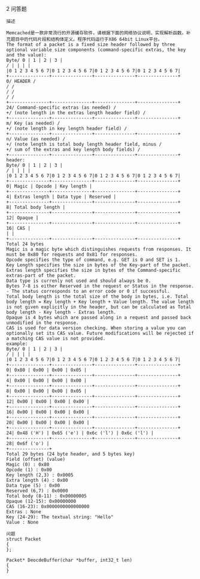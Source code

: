 2 问答题
	
	描述
	
	Memcached是一款非常流行的开源缓存软件，请根据下面的网络协议说明，实现解析函数。补充题目中的代码片段和结构体定义。程序代码运行于X86 64bit Linux平台。
	The format of a packet is a fixed size header followed by three optional variable size components (command-specific extras, the key and the value):
	Byte/ 0 | 1 | 2 | 3 |
	/ | | | |
	|0 1 2 3 4 5 6 7|0 1 2 3 4 5 6 7|0 1 2 3 4 5 6 7|0 1 2 3 4 5 6 7|
	+---------------+---------------+---------------+---------------+
	0/ HEADER /
	/ /
	/ /
	/ /
	+---------------+---------------+---------------+---------------+
	24/ Command-specific extras (as needed) /
	+/ (note length in the extras length header field) /
	+---------------+---------------+---------------+---------------+
	m/ Key (as needed) /
	+/ (note length in key length header field) /
	+---------------+---------------+---------------+---------------+
	n/ Value (as needed) /
	+/ (note length is total body length header field, minus /
	+/ sum of the extras and key length body fields) /
	+---------------+---------------+---------------+---------------+
	header:
	Byte/ 0 | 1 | 2 | 3 |
	/ | | | |
	|0 1 2 3 4 5 6 7|0 1 2 3 4 5 6 7|0 1 2 3 4 5 6 7|0 1 2 3 4 5 6 7|
	+---------------+---------------+---------------+---------------+
	0| Magic | Opcode | Key length |
	+---------------+---------------+---------------+---------------+
	4| Extras length | Data type | Reserved |
	+---------------+---------------+---------------+---------------+
	8| Total body length |
	+---------------+---------------+---------------+---------------+
	12| Opaque |
	+---------------+---------------+---------------+---------------+
	16| CAS |
	| |
	+---------------+---------------+---------------+---------------+
	Total 24 bytes
	Magic is a magic byte which distinguishes requests from responses. It must be 0x80 for requests and 0x81 for responses.
	Opcode specifies the type of command, e.g. GET is 0 and SET is 1. 
	Key Length specifies the size in bytes of the Key-part of the packet.
	Extras length specifies the size in bytes of the Command-specific extras-part of the packet.
	Data type is currenly not used and should always be 0.
	Bytes 7-8 is either Reserved in the request or Status in the response. - The status corresponds to an error code or 0 if successful.
	Total body length is the total size of the body in bytes, i.e. Total body length = Key length + Key length + Value length. The value length is not given explicitly in the header, but can be calculated as Total body length - Key length - Extras length.
	Opaque is 4 bytes which are passed along in a request and passed back unmodified in the response.
	CAS is used for data version checking. When storing a value you can optionally set its CAS value. Future modifications will be rejected if a matching CAS value is not provided.
	example:
	Byte/ 0 | 1 | 2 | 3 |
	/ | | | |
	|0 1 2 3 4 5 6 7|0 1 2 3 4 5 6 7|0 1 2 3 4 5 6 7|0 1 2 3 4 5 6 7|
	+---------------+---------------+---------------+---------------+
	0| 0x80 | 0x00 | 0x00 | 0x05 |
	+---------------+---------------+---------------+---------------+
	4| 0x00 | 0x00 | 0x00 | 0x00 |
	+---------------+---------------+---------------+---------------+
	8| 0x00 | 0x00 | 0x00 | 0x05 |
	+---------------+---------------+---------------+---------------+
	12| 0x00 | 0x00 | 0x00 | 0x00 |
	+---------------+---------------+---------------+---------------+
	16| 0x00 | 0x00 | 0x00 | 0x00 |
	+---------------+---------------+---------------+---------------+
	20| 0x00 | 0x00 | 0x00 | 0x00 |
	+---------------+---------------+---------------+---------------+
	24| 0x48 ('H') | 0x65 ('e') | 0x6c ('l') | 0x6c ('l') |
	+---------------+---------------+---------------+---------------+
	28| 0x6f ('o') |
	+---------------+
	Total 29 bytes (24 byte header, and 5 bytes key)
	Field (offset) (value)
	Magic (0) : 0x80
	Opcode (1) : 0x00
	Key length (2,3) : 0x0005
	Extra length (4) : 0x00
	Data type (5) : 0x00
	Reserved (6,7) : 0x0000
	Total body (8-11) : 0x00000005
	Opaque (12-15): 0x00000000
	CAS (16-23): 0x0000000000000000
	Extras : None
	Key (24-29): The textual string: "Hello"
	Value : None
	
	问题
	struct Packet 
	{
	};
	
	Packet* DeocdeBuffer(char *buffer, int32_t len) 
	{
	}
